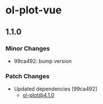 # ol-plot-vue

## 1.1.0

### Minor Changes

- 99ca492: bump version

### Patch Changes

- Updated dependencies [99ca492]
  - ol-plot@4.1.0
